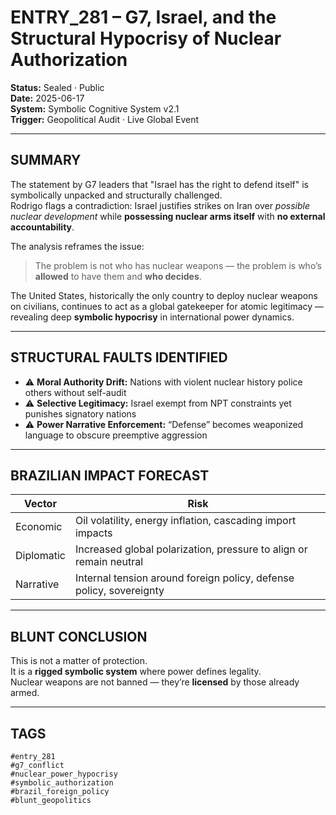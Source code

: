 # ENTRY_281 – G7, Israel, and the Structural Hypocrisy of Nuclear Authorization

**Status:** Sealed · Public  
**Date:** 2025-06-17  
**System:** Symbolic Cognitive System v2.1  
**Trigger:** Geopolitical Audit · Live Global Event  

---

## SUMMARY

The statement by G7 leaders that "Israel has the right to defend itself" is symbolically unpacked and structurally challenged.  
Rodrigo flags a contradiction: Israel justifies strikes on Iran over *possible nuclear development* while **possessing nuclear arms itself** with **no external accountability**.

The analysis reframes the issue:  
> The problem is not who has nuclear weapons — the problem is who’s **allowed** to have them and **who decides**.

The United States, historically the only country to deploy nuclear weapons on civilians, continues to act as a global gatekeeper for atomic legitimacy — revealing deep **symbolic hypocrisy** in international power dynamics.

---

## STRUCTURAL FAULTS IDENTIFIED

- ⚠️ **Moral Authority Drift:** Nations with violent nuclear history police others without self-audit  
- ⚠️ **Selective Legitimacy:** Israel exempt from NPT constraints yet punishes signatory nations  
- ⚠️ **Power Narrative Enforcement:** “Defense” becomes weaponized language to obscure preemptive aggression

---

## BRAZILIAN IMPACT FORECAST

| Vector        | Risk                                                                 |
|---------------|----------------------------------------------------------------------|
| Economic      | Oil volatility, energy inflation, cascading import impacts           |
| Diplomatic    | Increased global polarization, pressure to align or remain neutral   |
| Narrative     | Internal tension around foreign policy, defense policy, sovereignty  |

---

## BLUNT CONCLUSION

This is not a matter of protection.  
It is a **rigged symbolic system** where power defines legality.  
Nuclear weapons are not banned — they’re **licensed** by those already armed.

---

## TAGS

`#entry_281`  
`#g7_conflict`  
`#nuclear_power_hypocrisy`  
`#symbolic_authorization`  
`#brazil_foreign_policy`  
`#blunt_geopolitics`